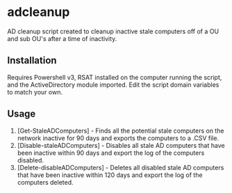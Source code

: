 # adcleanup

AD cleanup script created to cleanup inactive stale computers off of a OU and sub OU's after a time of inactivity.

## Installation

Requires Powershell v3, RSAT installed on the computer running the script, and the ActiveDirectory module imported.  Edit the script domain variables to match your own.

## Usage

1. [Get-StaleADComputers] - Finds all the potential stale computers on the network inactive for 90 days and exports the computers to a .CSV file.
2. [Disable-staleADComputers] - Disables all stale AD computers that have been inactive within 90 days and export the log of the computers disabled.
3. [Delete-disableADComputers] - Deletes all disabled stale AD computers that have been inactive within 120 days and export the log of the computers deleted.